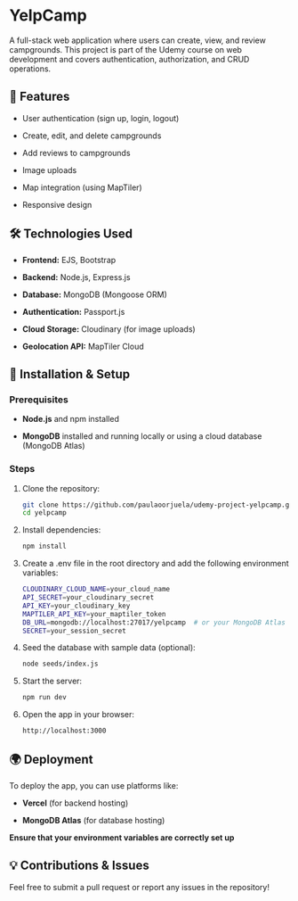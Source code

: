 # YelpCamp

A full-stack web application where users can create, view, and review campgrounds. This project is part of the Udemy course on web development and covers authentication, authorization, and CRUD operations.

## 🚀 Features

- User authentication (sign up, login, logout)

- Create, edit, and delete campgrounds

- Add reviews to campgrounds

- Image uploads

- Map integration (using MapTiler)

- Responsive design

## 🛠 Technologies Used

- **Frontend:** EJS, Bootstrap

- **Backend:** Node.js, Express.js

- **Database:** MongoDB (Mongoose ORM)

- **Authentication:** Passport.js

- **Cloud Storage:** Cloudinary (for image uploads)

- **Geolocation API:** MapTiler Cloud

## 📌 Installation & Setup

### Prerequisites

- **Node.js** and npm installed

- **MongoDB** installed and running locally or using a cloud database (MongoDB Atlas)

### Steps

1. Clone the repository:
    ```bash
    git clone https://github.com/paulaoorjuela/udemy-project-yelpcamp.git
    cd yelpcamp

2. Install dependencies:
    ```bash
    npm install

3. Create a .env file in the root directory and add the following environment variables:
    ```bash
    CLOUDINARY_CLOUD_NAME=your_cloud_name
    API_SECRET=your_cloudinary_secret
    API_KEY=your_cloudinary_key
    MAPTILER_API_KEY=your_maptiler_token
    DB_URL=mongodb://localhost:27017/yelpcamp  # or your MongoDB Atlas connection string
    SECRET=your_session_secret

4. Seed the database with sample data (optional):
    ```bash
    node seeds/index.js

5. Start the server:
    ```bash
    npm run dev

6. Open the app in your browser:
    ```bash
    http://localhost:3000

## 🌍 Deployment

To deploy the app, you can use platforms like:

- **Vercel** (for backend hosting)

- **MongoDB Atlas** (for database hosting)

**Ensure that your environment variables are correctly set up**

## 💡 Contributions & Issues
Feel free to submit a pull request or report any issues in the repository!
